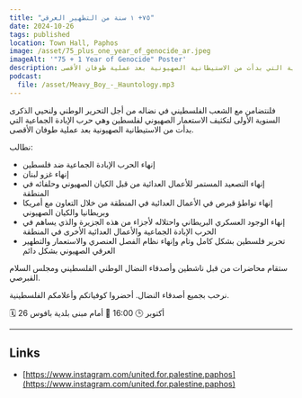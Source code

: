 ```yaml
---
title: "٧٥+ ١ سنة من التطهير العرقي"
date: 2024-10-26
tags: published
location: Town Hall, Paphos
image: /asset/75_plus_one_year_of_genocide_ar.jpeg
imageAlt: '"75 + 1 Year of Genocide" Poster'
description: فلنتضامن مع الشعب الفلسطيني في نضاله من أجل التحرير الوطني ولنحيي الذكرى السنوية الأولى لتكثيف الاستعمار الصهيوني لفلسطين وهي حرب الإبادة الجماعية التي بدأت من الاستيطانية الصهيونية بعد عملية طوفان الأقصى.
podcast:
  file: /asset/Meavy_Boy_-_Hauntology.mp3
---
```


فلنتضامن مع الشعب الفلسطيني في نضاله من أجل التحرير الوطني ولنحيي الذكرى السنوية الأولى لتكثيف الاستعمار الصهيوني لفلسطين وهي حرب الإبادة الجماعية التي بدأت من الاستيطانية الصهيونية بعد عملية طوفان الأقصى.

نطالب:

- إنهاء الحرب الإبادة الجماعية ضد فلسطين
- إنهاء غزو لبنان
- إنهاء التصعيد المستمر للأعمال العدائية من قبل الكيان الصهيوني وحلفائه في المنطقة
- إنهاء تواطؤ قبرص في الأعمال العدائية في المنطقة من خلال التعاون مع أمريكا وبريطانيا والكيان الصهيوني
- إنهاء الوجود العسكري البريطاني واحتلاله لأجزاء من هذه الجزيرة والذي يساهم في الحرب الإبادة الجماعية والأعمال العدائية الأخرى في المنطقة
- تحرير فلسطين بشكل كامل وتام وإنهاء نظام الفصل العنصري والاستعمار والتطهير العرقي الصهيوني بشكل دائم

ستقام محاضرات من قبل ناشطين وأصدقاء النضال الوطني الفلسطيني ومجلس السلام القبرصي.

نرحب بجميع أصدقاء النضال. أحضروا كوفياتكم وأعلامكم الفلسطينية.

🗓️ 26 أكتوبر
🕒 16:00
📍 أمام مبنى بلدية بافوس

---

## Links

- [https://www.instagram.com/united.for.palestine.paphos](https://www.instagram.com/united.for.palestine.paphos)
